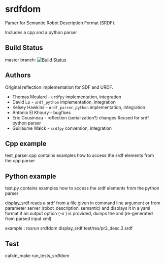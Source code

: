 srdfdom
=======

Parser for Semantic Robot Description Format (SRDF).

Includes a cpp and a python parser

## Build Status

master branch: [![Build Status](https://travis-ci.org/ros-planning/srdfdom.png?branch=master)](https://travis-ci.org/ros-planning/srdfdom)

## Authors

Original reflection implementation for SDF and URDF.
*	Thomas Moulard - `urdfpy` implementation, integration
*	David Lu - `urdf_python` implementation, integration
*	Kelsey Hawkins - `urdf_parser_python` implementation, integration
*	Antonio El Khoury - bugfixes
*	Eric Cousineau - reflection (serialization?) changes
Reused for srdf python parser
*	Guillaume Walck - `srdfpy` conversion, integration

## Cpp example

test_parser.cpp contains examples how to access the srdf elements from the cpp parser

## Python example

test.py contains examples how to access the srdf elements from the python parser

display_srdf reads a srdf from a file given in command line argument 
or from parameter server (robot_description_semantic) and displays it in a yaml format
if an output option (-o <filename>) is provided, dumps the xml (re-generated from parsed input xml)

example :
rosrun srdfdom display_srdf test/res/pr2_desc.3.srdf

## Test

catkin_make run_tests_srdfdom



